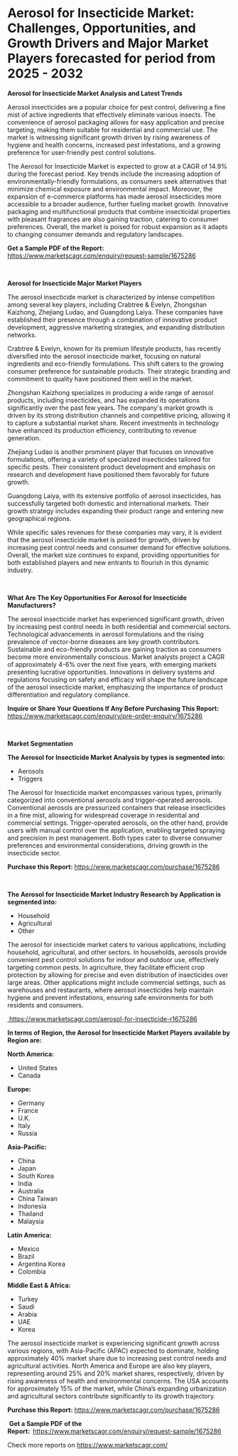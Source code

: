 <p><h1>Aerosol for Insecticide Market: Challenges, Opportunities, and Growth Drivers and Major Market Players forecasted for period from 2025 - 2032</h1></p><p><strong>Aerosol for Insecticide Market Analysis and Latest Trends</strong></p>
<p><p>Aerosol insecticides are a popular choice for pest control, delivering a fine mist of active ingredients that effectively eliminate various insects. The convenience of aerosol packaging allows for easy application and precise targeting, making them suitable for residential and commercial use. The market is witnessing significant growth driven by rising awareness of hygiene and health concerns, increased pest infestations, and a growing preference for user-friendly pest control solutions.</p><p>The Aerosol for Insecticide Market is expected to grow at a CAGR of 14.9% during the forecast period. Key trends include the increasing adoption of environmentally-friendly formulations, as consumers seek alternatives that minimize chemical exposure and environmental impact. Moreover, the expansion of e-commerce platforms has made aerosol insecticides more accessible to a broader audience, further fueling market growth. Innovative packaging and multifunctional products that combine insecticidal properties with pleasant fragrances are also gaining traction, catering to consumer preferences. Overall, the market is poised for robust expansion as it adapts to changing consumer demands and regulatory landscapes.</p></p>
<p><strong>Get a Sample PDF of the Report:&nbsp;</strong> <a href="https://www.marketscagr.com/enquiry/request-sample/1675286?utm_campaign=3189&utm_medium=2&utm_source=Github&utm_content=ia&utm_term=25032025&utm_id=aerosol-for-insecticide">https://www.marketscagr.com/enquiry/request-sample/1675286</a></p>
<p>&nbsp;</p>
<p><strong>Aerosol for Insecticide Major Market Players</strong></p>
<p><p>The aerosol insecticide market is characterized by intense competition among several key players, including Crabtree & Evelyn, Zhongshan Kaizhong, Zhejiang Ludao, and Guangdong Laiya. These companies have established their presence through a combination of innovative product development, aggressive marketing strategies, and expanding distribution networks.</p><p>Crabtree & Evelyn, known for its premium lifestyle products, has recently diversified into the aerosol insecticide market, focusing on natural ingredients and eco-friendly formulations. This shift caters to the growing consumer preference for sustainable products. Their strategic branding and commitment to quality have positioned them well in the market.</p><p>Zhongshan Kaizhong specializes in producing a wide range of aerosol products, including insecticides, and has expanded its operations significantly over the past few years. The company's market growth is driven by its strong distribution channels and competitive pricing, allowing it to capture a substantial market share. Recent investments in technology have enhanced its production efficiency, contributing to revenue generation.</p><p>Zhejiang Ludao is another prominent player that focuses on innovative formulations, offering a variety of specialized insecticides tailored for specific pests. Their consistent product development and emphasis on research and development have positioned them favorably for future growth.</p><p>Guangdong Laiya, with its extensive portfolio of aerosol insecticides, has successfully targeted both domestic and international markets. Their growth strategy includes expanding their product range and entering new geographical regions.</p><p>While specific sales revenues for these companies may vary, it is evident that the aerosol insecticide market is poised for growth, driven by increasing pest control needs and consumer demand for effective solutions. Overall, the market size continues to expand, providing opportunities for both established players and new entrants to flourish in this dynamic industry.</p></p>
<p>&nbsp;</p>
<p><strong>What Are The Key Opportunities For Aerosol for Insecticide Manufacturers?</strong></p>
<p><p>The aerosol insecticide market has experienced significant growth, driven by increasing pest control needs in both residential and commercial sectors. Technological advancements in aerosol formulations and the rising prevalence of vector-borne diseases are key growth contributors. Sustainable and eco-friendly products are gaining traction as consumers become more environmentally conscious. Market analysts project a CAGR of approximately 4-6% over the next five years, with emerging markets presenting lucrative opportunities. Innovations in delivery systems and regulations focusing on safety and efficacy will shape the future landscape of the aerosol insecticide market, emphasizing the importance of product differentiation and regulatory compliance.</p></p>
<p><strong>Inquire or Share Your Questions If Any Before Purchasing This Report:</strong> <a href="https://www.marketscagr.com/enquiry/pre-order-enquiry/1675286?utm_campaign=3189&utm_medium=2&utm_source=Github&utm_content=ia&utm_term=25032025&utm_id=aerosol-for-insecticide">https://www.marketscagr.com/enquiry/pre-order-enquiry/1675286</a></p>
<p>&nbsp;</p>
<p><strong>Market Segmentation</strong></p>
<p><strong>The Aerosol for Insecticide Market Analysis by types is segmented into:</strong></p>
<p><ul><li>Aerosols</li><li>Triggers</li></ul></p>
<p><p>The Aerosol for Insecticide market encompasses various types, primarily categorized into conventional aerosols and trigger-operated aerosols. Conventional aerosols are pressurized containers that release insecticides in a fine mist, allowing for widespread coverage in residential and commercial settings. Trigger-operated aerosols, on the other hand, provide users with manual control over the application, enabling targeted spraying and precision in pest management. Both types cater to diverse consumer preferences and environmental considerations, driving growth in the insecticide sector.</p></p>
<p><strong>Purchase this Report:&nbsp;</strong><a href="https://www.marketscagr.com/purchase/1675286?utm_campaign=3189&utm_medium=2&utm_source=Github&utm_content=ia&utm_term=25032025&utm_id=aerosol-for-insecticide">https://www.marketscagr.com/purchase/1675286</a></p>
<p>&nbsp;</p>
<p><strong>The Aerosol for Insecticide Market Industry Research by Application is segmented into:</strong></p>
<p><ul><li>Household</li><li>Agricultural</li><li>Other</li></ul></p>
<p><p>The aerosol for insecticide market caters to various applications, including household, agricultural, and other sectors. In households, aerosols provide convenient pest control solutions for indoor and outdoor use, effectively targeting common pests. In agriculture, they facilitate efficient crop protection by allowing for precise and even distribution of insecticides over large areas. Other applications might include commercial settings, such as warehouses and restaurants, where aerosol insecticides help maintain hygiene and prevent infestations, ensuring safe environments for both residents and consumers.</p></p>
<p><a href="https://www.marketscagr.com/aerosol-for-insecticide-r1675286?utm_campaign=3189&utm_medium=2&utm_source=Github&utm_content=ia&utm_term=25032025&utm_id=aerosol-for-insecticide">&nbsp;https://www.marketscagr.com/aerosol-for-insecticide-r1675286</a></p>
<p><strong>In terms of Region, the Aerosol for Insecticide Market Players available by Region are:</strong></p>
<p>
    <p> <strong> North America: </strong>
        <ul>
            <li>United States</li>
            <li>Canada</li>
        </ul>
        </p> 
    <p> <strong> Europe: </strong>
        <ul>
            <li>Germany</li>
            <li>France</li>
            <li>U.K.</li>
            <li>Italy</li>
            <li>Russia</li>
        </ul>
        </p> 
    <p> <strong> Asia-Pacific: </strong>
        <ul>
            <li>China</li>
            <li>Japan</li>
            <li>South Korea</li>
            <li>India</li>
            <li>Australia</li>
            <li>China Taiwan</li>
            <li>Indonesia</li>
            <li>Thailand</li>
            <li>Malaysia</li>
        </ul>
        </p> 
    <p> <strong> Latin America: </strong>
        <ul>
            <li>Mexico</li>
            <li>Brazil</li>
            <li>Argentina Korea</li>
            <li>Colombia</li>
        </ul>
        </p> 
    <p> <strong> Middle East & Africa: </strong>
        <ul>
            <li>Turkey</li>
            <li>Saudi</li>
            <li>Arabia</li>
            <li>UAE</li>
            <li>Korea</li>
        </ul>
    </p>
    </p>
<p><p>The aerosol insecticide market is experiencing significant growth across various regions, with Asia-Pacific (APAC) expected to dominate, holding approximately 40% market share due to increasing pest control needs and agricultural activities. North America and Europe are also key players, representing around 25% and 20% market shares, respectively, driven by rising awareness of health and environmental concerns. The USA accounts for approximately 15% of the market, while China’s expanding urbanization and agricultural sectors contribute significantly to its growth trajectory.</p></p>
<p><strong>Purchase this Report: </strong><a href="https://www.marketscagr.com/purchase/1675286?utm_campaign=3189&utm_medium=2&utm_source=Github&utm_content=ia&utm_term=25032025&utm_id=aerosol-for-insecticide">https://www.marketscagr.com/purchase/1675286</a></p>
<p>&nbsp;<strong>Get a Sample PDF of the Report:&nbsp;&nbsp;</strong><a href="https://www.marketscagr.com/enquiry/request-sample/1675286?utm_campaign=3189&utm_medium=2&utm_source=Github&utm_content=ia&utm_term=25032025&utm_id=aerosol-for-insecticide">https://www.marketscagr.com/enquiry/request-sample/1675286</a></p>
<p><strong></strong></p>
<p>Check more reports on <a href="https://www.marketscagr.com/?utm_campaign=3189&utm_medium=2&utm_source=Github&utm_content=ia&utm_term=25032025&utm_id=aerosol-for-insecticide">https://www.marketscagr.com/</a></p>